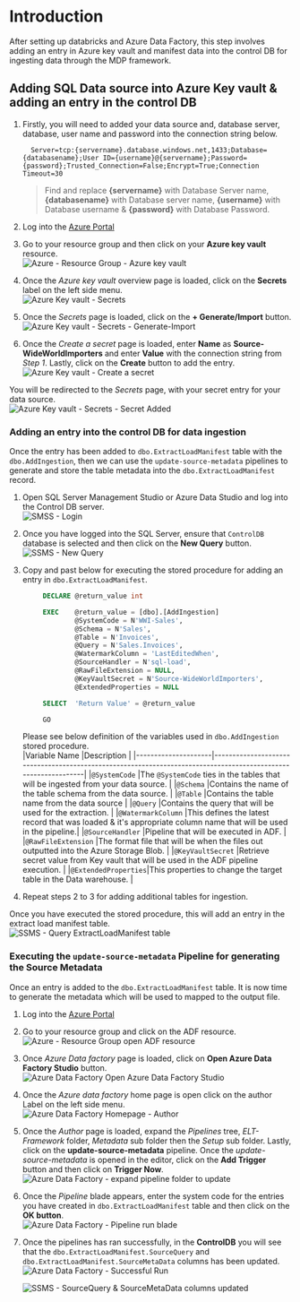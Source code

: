 # Introduction

After setting up databricks and Azure Data Factory, this step involves adding an entry in Azure key vault and manifest data into the control DB for ingesting data through the MDP framework.  

## Adding SQL Data source into Azure Key vault & adding an entry in the control DB

1. Firstly, you will need to added your data source and, database server, database, user name and password into the connection string below.  

   ```text
     Server=tcp:{servername}.database.windows.net,1433;Database={databasename};User ID={username}@{servername};Password={password};Trusted_Connection=False;Encrypt=True;Connection Timeout=30
   ```  

   > Find and replace **{servername}** with Database Server name, **{databasename}** with Database server name, **{username}** with Database username & **{password}** with Database Password.

2. Log into the [Azure Portal](https://portal.azure.com/)
3. Go to your resource group and then click on your **Azure key vault** resource.  
   ![Azure - Resource Group - Azure key vault](./images/Azure%20-%20Resource%20Group%20-%20Azure%20key%20vault.png)

4. Once the *Azure key vault* overview page is loaded, click on the **Secrets** label on the left side menu.  
   ![Azure Key vault - Secrets](./images/Azure%20Key%20vault%20-%20Secrets.png)

5. Once the *Secrets* page is loaded, click on the **+ Generate/Import** button.  
   ![Azure Key vault - Secrets - Generate-Import](./images/Azure%20Key%20vault%20-%20Secrets%20-%20Generate-Import.png)

6. Once the *Create a secret* page is loaded, enter **Name** as **Source-WideWorldImporters** and enter **Value** with the connection string from *Step 1*. Lastly, click on the **Create** button to add the entry.  
   ![Azure Key vault - Create a secret](./images/Azure%20Key%20vault%20-%20Create%20a%20secret.png)

You will be redirected to the *Secrets* page, with your secret entry for your data source.  
   ![Azure Key vault - Secrets - Secret Added](./images/Azure%20Key%20vault%20-%20Secrets%20-%20Secret%20Added.png)

### Adding an entry into the control DB for data ingestion

Once the entry has been added to `dbo.ExtractLoadManifest` table with the `dbo.AddIngestion`, then we can use the `update-source-metadata` pipelines to generate and store the table metadata into the `dbo.ExtractLoadManifest` record.

1. Open SQL Server Management Studio or Azure Data Studio and log into the Control DB server.  
   ![SMSS - Login](./images/SMSS%20-%20Login.png)

2. Once you have logged into the SQL Server, ensure that `ControlDB` database is selected and then click on the **New Query** button.  
   ![SSMS - New Query](./images/SSMS%20-%20New%20Query.png)

3. Copy and past below for executing the stored procedure for adding an entry in `dbo.ExtractLoadManifest`.  

   ```sql
        DECLARE @return_value int

        EXEC    @return_value = [dbo].[AddIngestion]
                @SystemCode = N'WWI-Sales',
                @Schema = N'Sales',
                @Table = N'Invoices',
                @Query = N'Sales.Invoices',
                @WatermarkColumn = 'LastEditedWhen',
                @SourceHandler = N'sql-load',
                @RawFileExtension = NULL,
                @KeyVaultSecret = N'Source-WideWorldImporters',
                @ExtendedProperties = NULL

        SELECT  'Return Value' = @return_value

        GO
   ```

   Please see below definition of the variables used in `dbo.AddIngestion` stored procedure.  
   |Variable Name        |Description                                                                                                     |
   |---------------------|----------------------------------------------------------------------------------------------------------------|
   |`@SystemCode`        |The `@SystemCode` ties in the tables that will be ingested from your data source.                               |
   |`@Schema`            |Contains the name of the table schema from the data source.                                                     |
   |`@Table`             |Contains the table name from the data source                                                                    |
   |`@Query`             |Contains the query that will be used for the extraction.                                                        |
   |`@WatermarkColumn`   |This defines the latest record that was loaded & it's appropriate column name that will be used in the pipeline.|
   |`@SourceHandler`     |Pipeline that will be executed in ADF.                                                                          |
   |`@RawFileExtension`  |The format file that will be when the files out outputted into the Azure Storage Blob.                          |
   |`@KeyVaultSecret`    |Retrieve secret value from Key vault that will be used in the ADF pipeline execution.                           |
   |`@ExtendedProperties`|This properties to change the target table in the Data warehouse.                                               |

4. Repeat steps 2 to 3 for adding additional tables for ingestion.

Once you have executed the stored procedure, this will add an entry in the extract load manifest table.  
  ![SSMS - Query ExtractLoadManifest table](./images/SSMS%20-%20Query%20ExtractLoadManifest%20table.png)

### Executing the `update-source-metadata` Pipeline for generating the Source Metadata

Once an entry is added to the `dbo.ExtractLoadManifest` table. It is now time to generate the metadata which will be used to mapped to the output file.

1. Log into the [Azure Portal](https://portal.azure.com/)
2. Go to your resource group and click on the ADF resource.  
   ![Azure - Resource Group open ADF resource](./images/Azure%20-%20Resource%20Group%20open%20ADF%20resource.png)

3. Once *Azure Data factory* page is loaded, click on **Open Azure Data Factory Studio** button.  
   ![Azure Data Factory Open Azure Data Factory Studio](./images/Azure%20-%20Azure%20Data%20Factory%20Open.png)

4. Once the *Azure data factory* home page is open click on the author Label on the left side menu.  
   ![Azure Data Factory Homepage - Author](./images/Azure%20Data%20Factory%20Homepage%20-%20Author.png)

5. Once the *Author* page is loaded, expand the *Pipelines* tree, *ELT-Framework* folder, *Metadata* sub folder then the *Setup* sub folder. Lastly, click on the **update-source-metadata** pipeline. Once the *update-source-metadata* is opened in the editor, click on the **Add Trigger** button and then click on **Trigger Now**.  
   ![Azure Data Factory - expand pipeline folder to update](./images/Azure%20Data%20Factory%20-%20expand%20pipeline%20folder%20to%20update.png)

6. Once the *Pipeline* blade appears, enter the system code for the entries you have created in `dbo.ExtractLoadManifest` table and then click on the **OK button**.  
   ![Azure Data Factory - Pipeline run blade](./images/Azure%20Data%20Factory%20-%20Pipeline%20run%20blade.png)

7. Once the pipelines has ran successfully, in the **ControlDB** you will see that the `dbo.ExtractLoadManifest.SourceQuery` and `dbo.ExtractLoadManifest.SourceMetaData` columns has been updated.  
   ![Azure Data Factory - Successful Run](./images/Azure%20Data%20Factory%20-%20Successful%20Run.png)

   ![SSMS - SourceQuery & SourceMetaData columns updated](./images/SSMS%20-%20SourceQuery%20%26%20SourceMetaData%20columns%20updated.png)
